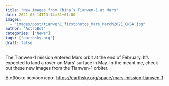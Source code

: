 ```yaml
---
title: "New images from China’s Tianwen-1 at Mars"
date: 2021-03-14T13:14:31+01:00
images:
  - "images/post/tianwen1_firstphotos_Mars_March2021_CNSA.jpg"
author: "AstroBot"
categories: ["News"]
tags: ["earthsky.org"]
draft: false
---
```


The Tianwen-1 mission entered Mars orbit at the end of February. It’s expected to land a rover on Mars’ surface in May. In the meantime, check out these new images from the Tianwen-1 orbiter.

Διαβάστε περισσότερα: https://earthsky.org/space/mars-mission-tianwen-1
